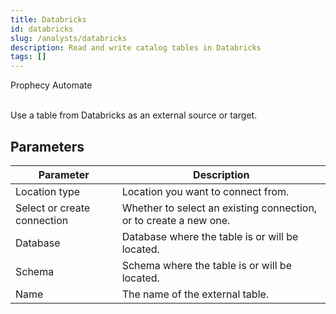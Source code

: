 ```yaml
---
title: Databricks
id: databricks
slug: /analysts/databricks
description: Read and write catalog tables in Databricks
tags: []
---
```


<span class="badge">Prophecy Automate</span><br/><br/>

Use a table from Databricks as an external source or target.

## Parameters

| Parameter                   | Description                                                       |
| --------------------------- | ----------------------------------------------------------------- |
| Location type               | Location you want to connect from.                                |
| Select or create connection | Whether to select an existing connection, or to create a new one. |
| Database                    | Database where the table is or will be located.                   |
| Schema                      | Schema where the table is or will be located.                     |
| Name                        | The name of the external table.                                   |
